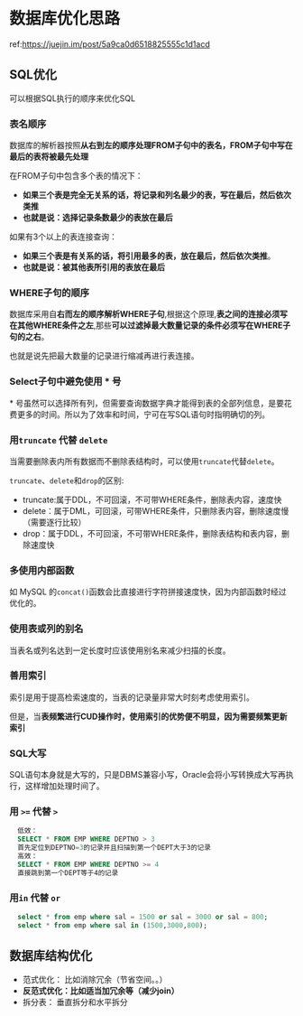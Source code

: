# 数据库优化思路

ref:https://juejin.im/post/5a9ca0d6518825555c1d1acd

## SQL优化

可以根据SQL执行的顺序来优化SQL

### 表名顺序

数据库的解析器按照**从右到左的顺序处理FROM子句中的表名，FROM子句中写在最后的表将被最先处理** 

在FROM子句中包含多个表的情况下：

- **如果三个表是完全无关系的话，将记录和列名最少的表，写在最后，然后依次类推**
- **也就是说：选择记录条数最少的表放在最后**

如果有3个以上的表连接查询：

- **如果三个表是有关系的话，将引用最多的表，放在最后，然后依次类推**。
- **也就是说：被其他表所引用的表放在最后**

### WHERE子句的顺序

数据库采用自**右而左的顺序解析WHERE子句**,根据这个原理,**表之间的连接必须写在其他WHERE条件之左**,那些**可以过滤掉最大数量记录的条件必须写在WHERE子句的之右**。 

也就是说先把最大数量的记录进行缩减再进行表连接。

### Select子句中避免使用 * 号

\* 号虽然可以选择所有列，但需要查询数据字典才能得到表的全部列信息，是要花费更多的时间。所以为了效率和时间，宁可在写SQL语句时指明确切的列。

### 用`truncate` 代替 `delete`

当需要删除表内所有数据而不删除表结构时，可以使用`truncate`代替`delete`。

`truncate`、`delete`和`drop`的区别:

- truncate:属于DDL，不可回滚，不可带WHERE条件，删除表内容，速度快
- delete：属于DML，可回滚，可带WHERE条件，只删除表内容，删除速度慢（需要逐行比较）
- drop：属于DDL，不可回滚，不可带WHERE条件，删除表结构和表内容，删除速度快

### 多使用内部函数

如 MySQL 的`concat()`函数会比直接进行字符拼接速度快，因为内部函数时经过优化的。

### 使用表或列的别名

当表名或列名达到一定长度时应该使用别名来减少扫描的长度。

### 善用索引

索引是用于提高检索速度的，当表的记录量非常大时刻考虑使用索引。

但是，当**表频繁进行CUD操作时，使用索引的优势便不明显，因为需要频繁更新索引**

### SQL大写

SQL语句本身就是大写的，只是DBMS兼容小写，Oracle会将小写转换成大写再执行，这样增加处理时间了。

### 用 `>=` 代替 `>`

```sql
  低效：
  SELECT * FROM EMP WHERE DEPTNO > 3   
  首先定位到DEPTNO=3的记录并且扫描到第一个DEPT大于3的记录
  高效：
  SELECT * FROM EMP WHERE DEPTNO >= 4  
  直接跳到第一个DEPT等于4的记录
```

### 用`in` 代替 `or`

```sql
  select * from emp where sal = 1500 or sal = 3000 or sal = 800;
  select * from emp where sal in (1500,3000,800);
```

## 数据库结构优化

- 范式优化： 比如消除冗余（节省空间。。）
- **反范式优化：比如适当加冗余等（减少join）**
- 拆分表： 垂直拆分和水平拆分